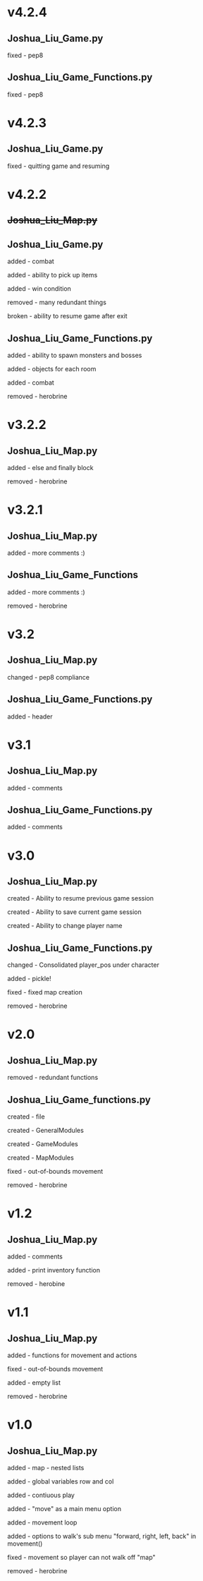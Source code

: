 v4.2.4
=
Joshua_Liu_Game.py
-
fixed - pep8

Joshua_Liu_Game_Functions.py
-
fixed - pep8

v4.2.3
=
Joshua_Liu_Game.py
-
fixed - quitting game and resuming

v4.2.2
=
~~Joshua_Liu_Map.py~~
-
Joshua_Liu_Game.py
-
added - combat

added - ability to pick up items

added - win condition

removed - many redundant things

broken - ability to resume game after exit

Joshua_Liu_Game_Functions.py
-
added - ability to spawn monsters and bosses

added - objects for each room

added - combat

removed - herobrine


v3.2.2
=
Joshua_Liu_Map.py
-
added - else and finally block

removed - herobrine

v3.2.1
=
Joshua_Liu_Map.py
-
added - more comments :)

Joshua_Liu_Game_Functions
-
added - more comments :)

removed - herobrine

v3.2
=
Joshua_Liu_Map.py
-
changed - pep8 compliance

Joshua_Liu_Game_Functions.py
-
added - header

v3.1
=
Joshua_Liu_Map.py
-
added - comments

Joshua_Liu_Game_Functions.py
-
added - comments

v3.0
=
Joshua_Liu_Map.py
-
created - Ability to resume previous game session

created - Ability to save current game session

created - Ability to change player name

Joshua_Liu_Game_Functions.py
-
changed - Consolidated player_pos under character

added - pickle!

fixed - fixed map creation

removed - herobrine

v2.0
=
Joshua_Liu_Map.py
-
removed - redundant functions

Joshua_Liu_Game_functions.py
-
created - file

created - GeneralModules 

created - GameModules

created - MapModules

fixed - out-of-bounds movement

removed - herobrine


v1.2
=
Joshua_Liu_Map.py
-
added - comments

added - print inventory function

removed - herobine


v1.1
=
Joshua_Liu_Map.py
-
added - functions for movement and actions

fixed - out-of-bounds movement

added - empty list

removed - herobrine


v1.0
=
Joshua_Liu_Map.py
-
added - map - nested lists

added - global variables row and col

added - contiuous play

added - "move" as a main menu option

added - movement loop

added - options to walk's sub menu "forward, right, left, back" in movement()

fixed - movement so player can not walk off "map"

removed - herobrine